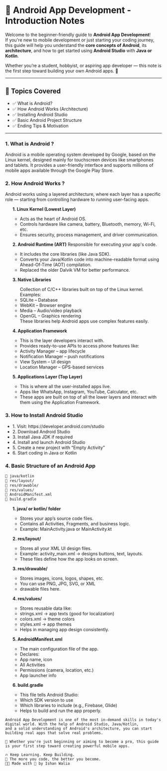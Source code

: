 # 📱 Android App Development - Introduction Notes

Welcome to the beginner-friendly guide to **Android App Development**!  
If you're new to mobile development or just starting your coding journey, this guide will help you understand the **core concepts of Android**, its **architecture**, and how to get started using **Android Studio** with **Java or Kotlin**.

Whether you’re a student, hobbyist, or aspiring app developer — this note is the first step toward building your own Android apps. 🚀

---

## 📌 Topics Covered

- ✅ What is Android?
- ✅ How Android Works (Architecture)
- ✅ Installing Android Studio
- ✅ Basic Android Project Structure
- ✅ Ending Tips & Motivation

---

### 1. What is Android ?
Android is a mobile operating system developed by Google, based on the Linux kernel, designed mainly for touchscreen devices like smartphones and tablets.
It provides a user-friendly interface and supports millions of mobile apps available through the Google Play Store.

### 2. How Android Works ?
Android works using a layered architecture, where each layer has a specific role — starting from controlling hardware to running user-facing apps.

 <ul><b>1. Linux Kernel (Lowest Layer)</b><ul>
<li>Acts as the heart of Android OS.</li>
<li>Controls hardware like camera, battery, Bluetooth, memory, Wi-Fi, etc.</li>
<li>Ensures security, process management, and driver communication.</li></ul></ul>

<ul><b>2. Android Runtime (ART)</b>
Responsible for executing your app's code.<ul>
<li>It includes the core libraries (like Java SDK).</li>
<li>Converts your Java/Kotlin code into machine-readable format using Ahead-Of-Time (AOT) compilation.</li>
<li>Replaced the older Dalvik VM for better performance.</li>
</ul>
</ul>
<ul>
 <b> 3. Native Libraries</b>
<ul>Collection of C/C++ libraries built on top of the Linux kernel.
Examples:
<li>SQLite – Database</li>
<li>WebKit – Browser engine</li>
<li>Media – Audio/video playback</li>
<li>OpenGL – Graphics rendering</li>
These libraries help Android apps use complex features easily.
</ul>
</ul>
<ul><b>
4. Application Framework</b><ul>
<li>This is the layer developers interact with.</li>
<li>Provides ready-to-use APIs to access phone features like:</li>
<li>Activity Manager – app lifecycle</li>
<li>Notification Manager – push notifications</li>
<li>View System – UI design</li>
<li>Location Manager – GPS-based services</li>
</ul>
</ul>

<ul><b>5. Applications Layer (Top Layer)</b><ul>
<li>This is where all the user-installed apps live.</li>
<li>Apps like WhatsApp, Instagram, YouTube, Calculator, etc.</li>
<li>These apps are built on top of all the lower layers and interact with them using the Application Framework.</li>
</ul>
</ul>

### 3. How to Install Android Studio
<ul>
<li>1. Visit: https://developer.android.com/studio</li>
<li>2. Download Android Studio </li>
<li>3. Install Java JDK if required</li>
<li>4. Install and launch Android Studio</li>
<li>5. Create a new project with “Empty Activity”</li>
<li>6. Start coding in Java or Kotlin</li>
</ul>

### 4. Basic Structure of an Android App

```markdown
📁 java/kotlin
📁 res/layout/
📁 res/drawable/
📁 res/values/
📄 AndroidManifest.xml
📄 build.gradle

```
<ul><b>1. java/ or kotlin/ folder</b><ul>
<li>Stores your app’s source code files.</li>
<li>Contains all Activities, Fragments, and business logic.</li>
<li>Example: MainActivity.java or MainActivity.kt</li>
</ul>
</ul>

<ul><b>2. res/layout/</b><ul>
<li>Stores all your XML UI design files.</li>
<li>Example: activity_main.xml → designs buttons, text, layouts.</li>
<li>These files define how the app looks on screen.</li>
</ul>
</ul>


<ul><b>3. res/drawable/</b><ul>
<li>Stores images, icons, logos, shapes, etc.</li>
<li>You can use PNG, JPG, SVG, or XML </li>
<li>drawable files here.</li>
</ul>
</ul>

<ul><b>4. res/values/</b><ul>
<li>Stores reusable data like:</li>
<li>strings.xml → app texts (good for localization)</li>
<li>colors.xml → theme colors</li>
<li>styles.xml → app themes</li>
<li>Helps in managing app design consistently.</li>
</ul>
</ul>

<ul><b>5. AndroidManifest.xml</b><ul>
<li>The main configuration file of the app.</li>
<li>Declares:</li>
<li>App name, icon</li>
<li>All Activities</li>
<li>Permissions (camera, location, etc.)</li>
<li>App launcher info</li>
</ul>
</ul>

<ul><b>6. build.gradle</b><ul>
<li>This file tells Android Studio:</li>
<li>Which SDK version to use</li>
<li>Which libraries to include (e.g., Firebase, Glide)</li>
<li>Helps to build and run the app properly.</li>
</ul>
</ul>

```Conclusion
Android App Development is one of the most in-demand skills in today's digital world. With the help of Android Studio, Java/Kotlin,
and a solid understanding of Android's architecture, you can start building real apps that solve real problems.

📱 Whether you're just beginning or aiming to become a pro, this guide is your first step toward creating powerful mobile apps.

🔥 Keep Learning. Keep Building.
🧠 The more you code, the better you become.
👨‍💻 Made with 💙 by Ishan Walia
```

